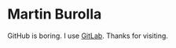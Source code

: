 # Martin Burolla
GitHub is boring.  I use [GitLab](https://gitlab.com/mburolla).  Thanks for visiting.
